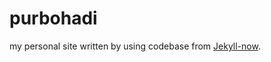 # purbohadi
my personal site written by using codebase from [Jekyll-now](http://github.com/barryclark/jekyll-now).
